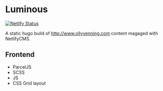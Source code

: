 # Luminous

[![Netlify Status](https://api.netlify.com/api/v1/badges/03d4d767-8a36-4443-9a99-e6d88fc32863/deploy-status)](https://app.netlify.com/sites/luminous/deploys)

A static hugo build of http://www.ollyvenning.com content magaged with NetlifyCMS.

## Frontend

* ParcelJS
* SCSS
* JS
* CSS Grid layout